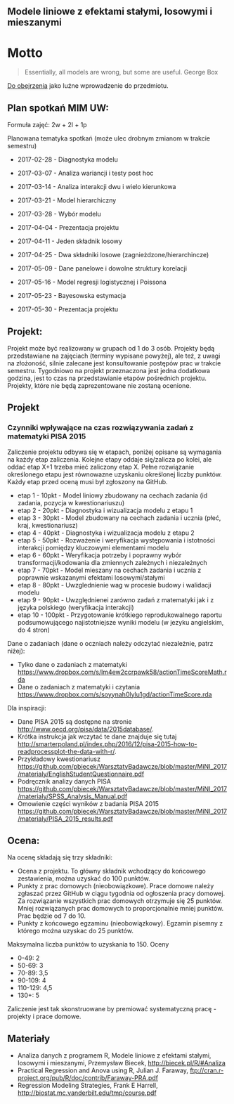 Modele liniowe z efektami stałymi, losowymi i mieszanymi
--------------------------------------------------------

# Motto

> Essentially, all models are wrong, but some are useful.
> George Box

[Do obejrzenia](https://www.ted.com/talks/jack_horner_shape_shifting_dinosaurs) jako luźne wprowadzenie do przedmiotu.


Plan spotka&#324; MIM UW:
-------------------------

Formuła zajęć: 2w + 2l + 1p

Planowana tematyka spotkań (może ulec drobnym zmianom w trakcie semestru)

* 2017-02-28 - Diagnostyka modelu
* 2017-03-07 - Analiza wariancji i testy post hoc
* 2017-03-14 - Analiza interakcji dwu i wielo kierunkowa

* 2017-03-21 - Model hierarchiczny
* 2017-03-28 - Wybór modelu
* 2017-04-04 - Prezentacja projektu

* 2017-04-11 - Jeden składnik losowy
* 2017-04-25 - Dwa składniki losowe (zagnieżdzone/hierarchincze)
* 2017-05-09 - Dane panelowe i dowolne struktury korelacji

* 2017-05-16 - Model regresji logistycznej i Poissona
* 2017-05-23 - Bayesowska estymacja 
* 2017-05-30 - Prezentacja projektu

Projekt:
---------

Projekt może być realizowany w grupach od 1 do 3 osób. 
Projekty będą przedstawiane na zajęciach (terminy wypisane powyżej), 
ale też, z uwagi na złożoność, silnie zalecane jest konsultowanie postępów prac w trakcie semestru. 
Tygodniowo na projekt przeznaczona jest jedna dodatkowa godzina, jest to czas na przedstawianie etapów pośrednich projektu.
Projekty, które nie będą zaprezentowane nie zostaną ocenione.

## Projekt

### Czynniki wpływające na czas rozwiązywania zadań z matematyki PISA 2015

Zaliczenie projektu odbywa się w etapach, poniżej opisane są wymagania na każdy etap zaliczenia. 
Kolejne etapy oddaje się/zalicza po kolei, ale oddać etap X+1 trzeba mieć zaliczony etap X.
Pełne rozwiązanie określonego etapu jest równowazne uzyskaniu określonej liczby punktów.
Każdy etap przed oceną musi był zgłoszony na GitHub.

* etap 1 - 10pkt - Model liniowy zbudowany na cechach zadania (id zadania, pozycja w kwestionariuszu)
* etap 2 - 20pkt - Diagnostyka i wizualizacja modelu z etapu 1
* etap 3 - 30pkt - Model zbudowany na cechach zadania i ucznia (płeć, kraj, kwestionariusz)
* etap 4 - 40pkt - Diagnostyka i wizualizacja modelu z etapu 2
* etap 5 - 50pkt - Rozważenie i weryfikacja występowania i istotności interakcji pomiędzy kluczowymi elementami modelu
* etap 6 - 60pkt - Weryfikacja potrzeby i poprawny wybór transformacji/kodowania dla zmiennych zależnych i niezależnych
* etap 7 - 70pkt - Model mieszany na cechach zadania i ucznia z poprawnie wskazanymi efektami losowymi/stałymi
* etap 8 - 80pkt - Uwzglednienie wag w procesie budowy i walidacji modelu
* etap 9 - 90pkt - Uwzględnienei zarówno zadań z matematyki jak i z języka polskiego (weryfikacja interakcji)
* etap 10 - 100pkt - Przygotowanie krótkiego reprodukowalnego raportu podsumowującego najistotniejsze wyniki modelu (w jezyku angielskim, do 4 stron)

Dane o zadaniach (dane o oczniach należy odczytać niezależnie, patrz niżej):

* Tylko dane o zadaniach z matematyki https://www.dropbox.com/s/lm4ew2ccrpawk58/actionTimeScoreMath.rda
* Dane o zadaniach z matematyki i czytania https://www.dropbox.com/s/soyynah0lylu1gd/actionTimeScore.rda

Dla inspiracji:

* Dane PISA 2015 są dostępne na stronie http://www.oecd.org/pisa/data/2015database/. 
* Krótka instrukcja jak wczytać te dane znajduje się tutaj http://smarterpoland.pl/index.php/2016/12/pisa-2015-how-to-readprocessplot-the-data-with-r/.
* Przykładowy kwestionariusz https://github.com/pbiecek/WarsztatyBadawcze/blob/master/MiNI_2017/materialy/EnglishStudentQuestionnaire.pdf
* Podręcznik analizy danych PISA
https://github.com/pbiecek/WarsztatyBadawcze/blob/master/MiNI_2017/materialy/SPSS_Analysis_Manual.pdf
* Omowienie części wyników z badania PISA 2015 https://github.com/pbiecek/WarsztatyBadawcze/blob/master/MiNI_2017/materialy/PISA_2015_results.pdf


Ocena:
------

Na ocenę składają się trzy składniki:

* Ocena z projektu. To główny składnik wchodzący do końcowego zestawienia, można uzyskać do 100 punktów.
* Punkty z prac domowych (nieobowiązkowe). Prace domowe należy zgłaszać przez GitHub w ciągu tygodnia od ogłoszenia pracy domowej. Za rozwiązanie wszystkich prac domowych otrzymuje się 25 punktów. Mniej rozwiązanych prac domowych to proporcjonalnie mniej punktów. Prac będzie od 7 do 10.
* Punkty z końcowego egzaminu (nieobowiązkowy). Egzamin pisemny z którego można uzyskac do 25 punktów.

Maksymalna liczba punktów to uzyskania to 150. Oceny

* 0-49: 2
* 50-69: 3
* 70-89: 3,5
* 90-109: 4
* 110-129: 4,5
* 130+: 5

Zaliczenie jest tak skonstruowane by premiować systematyczną pracę - projekty i prace domowe.

Materiały
---------

* Analiza danych z programem R, Modele liniowe z efektami stałymi, losowymi i mieszanymi, Przemysław Biecek, http://biecek.pl/R/#Analiza
* Practical Regression and Anova using R, Julian J. Faraway, ftp://cran.r-project.org/pub/R/doc/contrib/Faraway-PRA.pdf
* Regression Modeling Strategies, Frank E Harrell, http://biostat.mc.vanderbilt.edu/tmp/course.pdf

